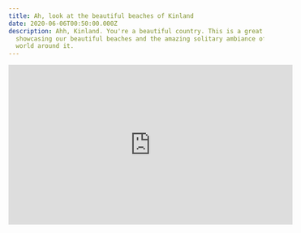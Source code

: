 ```yaml
---
title: Ah, look at the beautiful beaches of Kinland
date: 2020-06-06T00:50:00.000Z
description: Ahh, Kinland. You're a beautiful country. This is a great video
  showcasing our beautiful beaches and the amazing solitary ambiance of natural
  world around it.
---
```

<iframe width="560" height="315" src="https://www.youtube.com/embed/-q-2tP5wa-0" frameborder="0" allow="accelerometer; autoplay; encrypted-media; gyroscope; picture-in-picture" allowfullscreen></iframe>